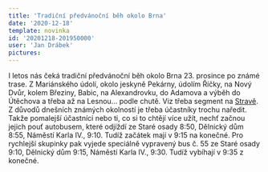 ```yaml
---
title: 'Tradiční předvánoční běh okolo Brna'
date: '2020-12-18'
template: novinka
id: '20201218-201950000'
user: 'Jan Drábek'
pictures:
---
```

I letos nás čeká tradiční předvánoční běh okolo Brna 23. prosince po známé trase. Z Mariánského údolí, okolo jeskyně Pekárny, údolím Říčky, na Nový Dvůr, kolem Březiny, Babic, na Alexandrovku, do Adamova a výběh do Útěchova a třeba až na Lesnou... podle chutě. Viz třeba segment na [Stravě](https://www.strava.com/segments/22491070?filter=overall).
Z důvodů dnešních známých okolností je třeba účastníky trochu naředit. Takže pomalejší účastníci nebo ti, co si to chtějí více užít, nechť začnou jejich pouť autobusem, které odjíždí ze Staré osady 8:50, Dělnický dům 8:55, Náměstí Karla IV., 9:10. Tudíž začátek mají v 9:15 na konečné. Pro rychlejší skupinky pak vyjede speciálně vypravený bus č. 55 ze Staré osady 9:10, Dělnický dům 9:15, Náměstí Karla IV., 9:30. Tudíž vybíhají v 9:35 z konečné. 

